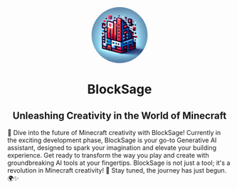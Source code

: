 <p align="center">
  <img src="generated/icon.webp" width="25%" style="border-radius: 50%;">
</p>

<h1 align="center">
<bold>BlockSage</bold>
</h1>
<h2 align="center">
Unleashing Creativity in the World of Minecraft
</h2>

🚀 Dive into the future of Minecraft creativity with BlockSage! Currently in the exciting development phase, BlockSage is your go-to Generative AI assistant, designed to spark your imagination and elevate your building experience. Get ready to transform the way you play and create with groundbreaking AI tools at your fingertips. BlockSage is not just a tool; it's a revolution in Minecraft creativity! 🌟 Stay tuned, the journey has just begun. 🌍✨